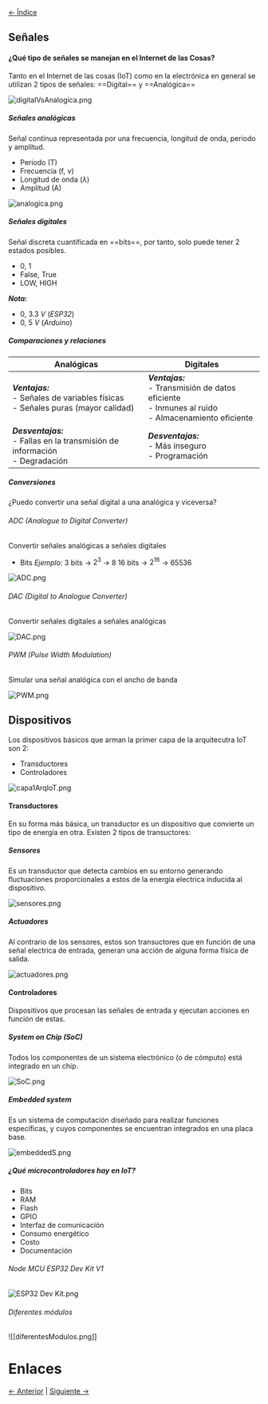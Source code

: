 [<- Índice](Internet%20of%20Things%20(IoT).md)

## Señales

#### ¿Qué tipo de señales se manejan en el Internet de las Cosas?

Tanto en el Internet de las cosas (IoT) como en la electrónica en general se utilizan 2 tipos de señales: ==Digital== y ==Analógica==

![digitalVsAnalogica.png](digitalVsAnalogica.png)

##### Señales analógicas

Señal contínua representada por una frecuencia, longitud de onda, periodo y amplitud.

- Periodo (T)
- Frecuencia (f, $\nu$)
- Longitud de onda ($\lambda$)
- Amplitud (A)

![analogica.png](analogica.png)

##### Señales digitales

Señal discreta cuantificada en ==bits==, por tanto, solo puede tener 2 estados posibles.

- 0, 1
- False, True
- LOW, HIGH

***Nota:***
- 0, 3.3 *V* (*ESP32*)
- 0, 5 *V* (*Arduino*)

##### Comparaciones y relaciones

| Analógicas                                                                           | Digitales                                                                                               |
| ------------------------------------------------------------------------------------ | ------------------------------------------------------------------------------------------------------- |
| ***Ventajas:***<br>- Señales de variables físicas<br>- Señales puras (mayor calidad) | ***Ventajas:***<br>- Transmisión de datos eficiente<br>- Inmunes al ruido<br>- Almacenamiento eficiente |
| ***Desventajas:***<br>- Fallas en la transmisión de información<br>- Degradación     | ***Desventajas:***<br>- Más inseguro<br>- Programación                                                  |

##### Conversiones

¿Puedo convertir una señal digital a una analógica y viceversa?

###### ADC (Analogue to Digital Converter)

Convertir señales analógicas a señales digitales

- Bits
*Ejemplo:*
3 bits -> $2^3$ -> 8
16 bits -> $2^{16}$ -> 65536

![ADC.png](ADC.png)

###### DAC (Digital to Analogue Converter)

Convertir señales digitales a señales analógicas

![DAC.png](DAC.png)

###### PWM (Pulse Width Modulation)

Simular una señal analógica con el ancho de banda

![PWM.png](PWM.png)

## Dispositivos

Los dispositivos básicos que arman la primer capa de la arquitecutra IoT son 2:

- Transductores
- Controladores

![capa1ArqIoT.png](capa1ArqIoT.png)

#### Transductores

En su forma más básica, un transductor es un dispositivo que convierte un tipo de energía en otra. Existen 2 tipos de transuctores:

##### Sensores

Es un transductor que detecta cambios en su entorno generando fluctuaciones proporcionales a estos de la energía electrica inducida al dispositivo.

![sensores.png](sensores.png)

##### Actuadores

Al contrario de los sensores, estos son transuctores que en función de una señal electrica de entrada, generan una acción de alguna forma física de salida.

![actuadores.png](actuadores.png)

#### Controladores

Dispositivos que procesan las señales de entrada y ejecutan acciones en función de estas.

##### System on Chip (SoC)

Todos los componentes de un sistema electrónico (o de cómputo) está integrado en un chip.

![SoC.png](SoC.png)

##### Embedded system

Es un sistema de computación diseñado para realizar funciones específicas, y cuyos componentes se encuentran integrados en una placa base.

![embeddedS.png](embeddedS.png)

##### ¿Qué microcontroladores hay en IoT?

- Bits
- RAM
- Flash
- GPIO
- Interfaz de comunicación
- Consumo energético
- Costo
- Documentación

###### Node MCU ESP32 Dev Kit V1

![ESP32 Dev Kit.png](ESP32%20Dev%20Kit.png)

###### Diferentes módulos

![[diferentesModulos.png]]

# Enlaces
[<- Anterior](Introduccion%20al%20Internet%20de%20las%20Cosas.md) | [Siguiente ->](Codigos%20de%20se%C3%B1ales%20digitales%20y%20analogicas.md)
